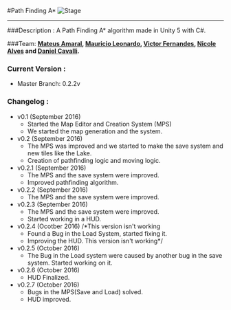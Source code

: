 #Path Finding A*
![Stage](https://img.shields.io/badge/Stage-Developing-red.svg)
___________
###Description :
A Path Finding A* algorithm made in Unity 5 with C#.

###Team:
**[Mateus Amaral](https://github.com/gitmateusamaral), [Mauricio Leonardo](https://github.com/mauriciolfsilva), [Victor Fernandes](https://github.com/victorffernandes), [Nicole Alves](https://github.com/NicoleAlves) and [Daniel Cavalli](https://github.com/danielcavalli).**

### Current Version :
  - Master Branch: 0.2.2v

### Changelog :
- v0.1 (September 2016)
  - Started the Map Editor and Creation System (MPS)
  - We started the map generation and the system.
- v0.2 (September 2016)
  - The MPS was improved and we started to make the save system and new tiles like the Lake.
  - Creation of pathfinding logic and moving logic.
- v0.2.1 (September 2016)
  - The MPS and the save system were improved.
  - Improved pathfinding algorithm.
- v0.2.2 (September 2016)
  - The MPS and the save system were improved.
- v0.2.3 (September 2016)
  - The MPS and the save system were improved.
  - Started working in a HUD.
- v0.2.4 (Ocotber 2016)
  /*This version isn't working
  - Found a Bug in the Load System, started fixing it.
  - Improving the HUD.
  This version isn't working*/
- v0.2.5 (October 2016)
  - The Bug in the Load system were caused by another bug in the save system. Started working on it.
- v0.2.6 (October 2016) 
  - HUD Finalized.
- v0.2.7 (October 2016) 
  - Bugs in the MPS(Save and Load) solved.
  - HUD improved.

